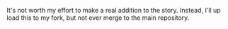 It's not worth my effort to make a real addition to the story.  Instead, I'll up load this to my fork, but not ever merge to the main repository.